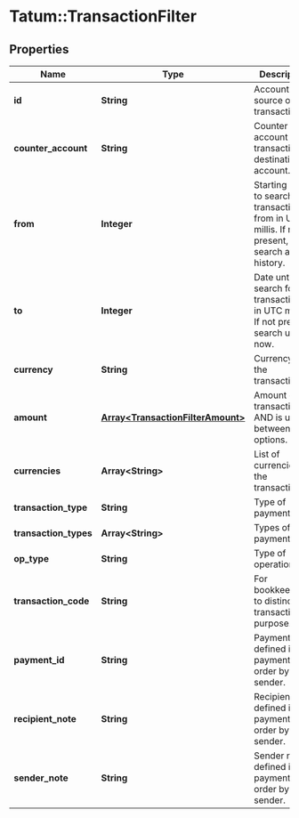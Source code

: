 # Tatum::TransactionFilter

## Properties
Name | Type | Description | Notes
------------ | ------------- | ------------- | -------------
**id** | **String** | Account ID - source of transaction(s). | 
**counter_account** | **String** | Counter account - transaction(s) destination account. | [optional] 
**from** | **Integer** | Starting date to search for transactions from in UTC millis. If not present, search all history. | [optional] 
**to** | **Integer** | Date until to search for transactions in UTC millis. If not present, search up till now. | [optional] 
**currency** | **String** | Currency of the transactions. | [optional] 
**amount** | [**Array&lt;TransactionFilterAmount&gt;**](TransactionFilterAmount.md) | Amount of the transaction. AND is used between filter options. | [optional] 
**currencies** | **Array&lt;String&gt;** | List of currencies of the transactions. | [optional] 
**transaction_type** | **String** | Type of payment | [optional] 
**transaction_types** | **Array&lt;String&gt;** | Types of payment | [optional] 
**op_type** | **String** | Type of operation | [optional] 
**transaction_code** | **String** | For bookkeeping to distinct transaction purpose. | [optional] 
**payment_id** | **String** | Payment ID defined in payment order by sender. | [optional] 
**recipient_note** | **String** | Recipient note defined in payment order by sender. | [optional] 
**sender_note** | **String** | Sender note defined in payment order by sender. | [optional] 

